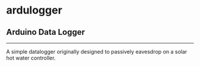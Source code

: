 # ardulogger
## Arduino Data Logger
***

A simple datalogger originally designed to passively eavesdrop on a solar hot water controller.
